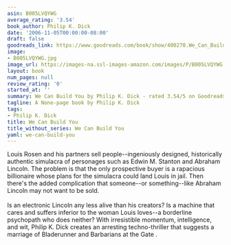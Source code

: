 ```yaml
---
asin: B005LVQYWG
average_rating: '3.54'
book_author: Philip K. Dick
date: '2006-11-05T00:00:00-08:00'
draft: false
goodreads_link: https://www.goodreads.com/book/show/400270.We_Can_Build_You
image:
- B005LVQYWG.jpg
image_url: https://images-na.ssl-images-amazon.com/images/P/B005LVQYWG.01._SCLZZZZZZZ.jpg
layout: book
num_pages: null
review_rating: '0'
started_at: ''
summary: We Can Build You by Philip K. Dick - rated 3.54/5 on Goodreads
tagline: A None-page book by Philip K. Dick
tags:
- Philip K. Dick
title: We Can Build You
title_without_series: We Can Build You
yaml: we-can-build-you
---
```


Louis Rosen and his partners sell people--ingeniously designed, historically authentic simulacra of personages such as Edwin M. Stanton and Abraham Lincoln. The problem is that the only prospective buyer is a rapacious billionaire whose plans for the simulacra could land Louis in jail. Then there's the added complication that someone--or something--like Abraham Lincoln may not want to be sold.<br /><br />Is an electronic Lincoln any less alive than his creators? Is a machine that cares and suffers inferior to the woman Louis loves--a borderline psychopath who does neither? With irresistible momentum, intelligence, and wit, Philip K. Dick creates an arresting techno-thriller that suggests a marriage of Bladerunner and Barbarians at the Gate .